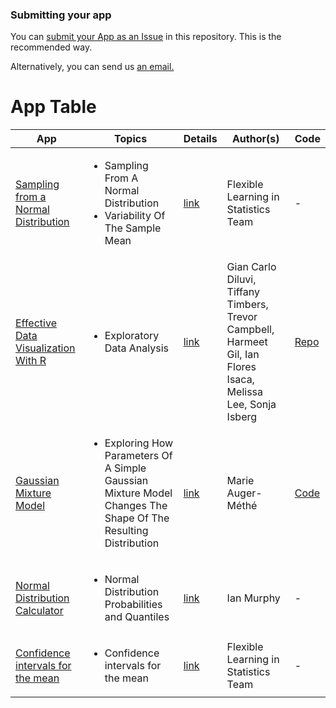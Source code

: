 ### Submitting your app

You can [submit your App as an Issue](https://github.com/UBC-STAT/shiny-apps/issues/new/choose) in this repository. This is the recommended way.

Alternatively, you can send us <a href="mailto:asda@stat.ubc.ca?subject=Shiny%20App%20Submission&body=-%20AUTHORS:%0A-%20TITLE:%0A-%20MAIN%20TOPIC:%0A-%20DESCRIPTION:%20[a%20sentence%20or%20two%20describing%20the%20app]%0A-%20LINK%20TO%20DEPLOYED%20APP:%0A%0A---------------------------%0ALicense%20information%20is%20optional%20on%20submission%20but%20will%20be%20required%20for%20posting%20in%20the%20repo:%0A%0A-%20LICENSE:%20[For%20licensing%20code,%20we%20recommend%20the%20MIT%20License%20or%20GNU%20GPL%20V3.%20For%20information%20see:%20https://github.com/UBC-STAT/shiny-apps/blob/main/license.md]%0A---------------------------%0A%0AThe%20following%20information%20is%20optional:%0A-%20LINK%20TO%20REPOSITORY:%20[for%20collaboration%20purposes,%20the%20app%20should%20be%20in%20its%20own%20repository]%0A-%20LEVEL%20OF%20DEPLOYMENT:%20[under%20development,%20beta%20version,%20ready%20for%20use]%0A-%20E-MAIL%20ADDRESS:%0A-%20COURSES%20FOR%20USE:%0A-%20PREREQUISITES:%0A%20%20%20%20-%20prerequisite%201%20leave%20four%20spaces%20to%20indent%20within%20a%20list%0A%20%20%20%20-%20prerequisite%202%0A-%20LEARNING%20OBJECTIVES:%0A%20%20%20%20-%20learning%20objective%201:%20leave%20four%20spaces%20to%20indent%20within%20a%20list%0A%20%20%20%20%20%20%20%20-%20learning%20objective%201.1:%20another%20four%20spaces%0A%20%20%20%20%20%20%20%20-%20learning%20objective%201.2%0A%20%20%20%20-%20learning%20objective%202%0A-%20ACCOMPANYING%20ACTIVITY:%20[is%20there%20an%20activity%20related%20to%20the%20app?]%0A-%20ADDITIONAL%20COMMENTS:%0A%0A">an email.</a>

# App Table

App | Topics | Details |  Author(s)  | Code
------|--------|---------|-------------|----------
[Sampling from a Normal Distribution](https://statspace.elearning.ubc.ca/handle/123456789/42) | <ul><li>Sampling From A Normal Distribution</li><li> Variability Of The Sample Mean</li></ul> | [link](https://github.com/UBC-STAT/shiny-apps/blob/main/accepted-apps/2021-11-18-sampling-from-a-Normal-Distribution.md) | Flexible Learning in Statistics Team | -
[Effective Data Visualization With R](https://statspace.elearning.ubc.ca/handle/123456789/332) | <ul><li>Exploratory Data Analysis</li></ul> | [link](https://github.com/UBC-STAT/shiny-apps/blob/main/accepted-apps/2021-11-29-effective-data-visualization-with-r.md) | Gian Carlo Diluvi, Tiffany Timbers, Trevor Campbell, Harmeet Gil, Ian Flores Isaca, Melissa Lee, Sonja Isberg | [Repo](https://github.com/UBC-DSCI/dataviz-r)
[Gaussian Mixture Model](https://stat300.stat.ubc.ca/Gaussian_Mixture_Model/) | <ul><li>Exploring How Parameters Of A Simple Gaussian Mixture Model Changes The Shape Of The Resulting Distribution</li></ul> | [link](https://github.com/UBC-STAT/shiny-apps/blob/main/accepted-apps/2021-12-09-Gaussian-Mixture-Model.md) | Marie Auger-Méthé | [Code](https://github.com/UBC-STAT/shiny-apps/tree/main/accepted-apps/code-if-no-repo/2021-12-09-Gaussian-Mixture-Model)
[Normal Distribution Calculator](https://shiny-apps.stat.ubc.ca/phase_definitions/) | <ul><li>Normal Distribution Probabilities and Quantiles</li></ul> | [link](https://github.com/UBC-STAT/shiny-apps/blob/main/accepted-apps/2022-01-18-Normal-Distribution-Calculator.md) | Ian Murphy | -
[Confidence intervals for the mean](https://statspace.elearning.ubc.ca/handle/123456789/75) | <ul><li>Confidence intervals for the mean</li></ul> | [link](https://github.com/UBC-STAT/shiny-apps/blob/main/accepted-apps/2022-02-23-Confidence-Intervals-for-the-Mean.md) | Flexible Learning in Statistics Team | -

